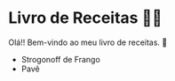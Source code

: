 # Livro de Receitas :man_cook:

Olá!! Bem-vindo ao meu livro de receitas. :wave:

- Strogonoff de Frango
- Pavê


